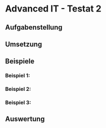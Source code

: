 # Advanced IT - Testat 2
## Aufgabenstellung


## Umsetzung

## Beispiele

### Beispiel 1:

### Beispiel 2:

### Beispiel 3:

## Auswertung